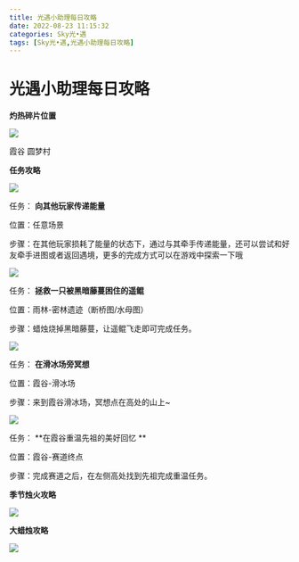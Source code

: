 ```yaml
---
title: 光遇小助理每日攻略
date: 2022-08-23 11:15:32
categories: Sky光•遇
tags: [Sky光•遇,光遇小助理每日攻略]
---
```

# 光遇小助理每日攻略
**灼热碎片位置**

![](https://ok.166.net/reunionpub/ds/kol/20220813/003736-1e2da534sc.jpeg)

霞谷 圆梦村

  

 **任务攻略**

![](https://ok.166.net/reunionpub/ds/kol/20220823/000414-p1gr9fmh6y.png)

任务： **向其他玩家传递能量**

位置：任意场景

步骤：在其他玩家损耗了能量的状态下，通过与其牵手传递能量，还可以尝试和好友牵手进图或者返回遇境，更多的完成方式可以在游戏中探索一下哦

![](https://ok.166.net/reunionpub/ds/kol/20220822/000752-bsj6wgaz2m.png)

任务： **拯救一只被黑暗藤蔓困住的遥鲲**

位置：雨林-密林遗迹（断桥图/水母图）

步骤：蜡烛烧掉黑暗藤蔓，让遥鲲飞走即可完成任务。

![](https://ok.166.net/reunionpub/ds/kol/20220823/000457-damszycr7s.png)

任务： **在滑冰场旁冥想**

位置：霞谷-滑冰场

步骤：来到霞谷滑冰场，冥想点在高处的山上~

  

![](https://ok.166.net/reunionpub/ds/kol/20220823/001556-uco6lqrjpa.png)

任务： **在霞谷重温先祖的美好回忆  **

位置：霞谷-赛道终点

步骤：完成赛道之后，在左侧高处找到先祖完成重温任务。

 **季节烛火攻略**

![](https://ok.166.net/reunionpub/ds/kol/20220823/000624-3jo0demnht.png)

  

 **大蜡烛攻略**

![](https://ok.166.net/reunionpub/ds/kol/20220823/000548-vufg9szey5.png)

  


